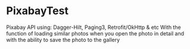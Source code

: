# PixabayTest
Pixabay API using: Dagger-Hilt, Paging3, Retrofit/OkHttp &amp; etc
With the function of loading similar photos when you open the photo in detail and with the ability to save the photo to the gallery
